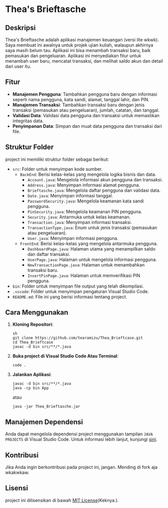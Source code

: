 # Thea's Brieftasche

## Deskripsi

Thea's Brieftasche adalah aplikasi manajemen keuangan (versi lite wkwk). Saya membuat ini awalnya untuk projek ujian kuliah, walaupun akhirnya saya masih belum tau. Aplikasi ini bisa menambah transaksi baru, baik pemasukan dan pengeluaran. Aplikasi ini menyediakan fitur untuk menambah user baru, mencatat transaksi, dan melihat saldo akun dan detail dari user itu.

## Fitur

- **Manajemen Pengguna**: Tambahkan pengguna baru dengan informasi seperti nama pengguna, kata sandi, alamat, tanggal lahir, dan PIN.
- **Manajemen Transaksi**: Tambahkan transaksi baru dengan jenis transaksi (pemasukan atau pengeluaran), jumlah, catatan, dan tanggal.
- **Validasi Data**: Validasi data pengguna dan transaksi untuk memastikan integritas data.
- **Penyimpanan Data**: Simpan dan muat data pengguna dan transaksi dari file.

## Struktur Folder

project ini memiliki struktur folder sebagai berikut:

- `src`: Folder untuk menyimpan kode sumber.
  - `BackEnd`: Berisi kelas-kelas yang mengelola logika bisnis dan data.
    - `Account.java`: Mengelola informasi akun pengguna dan transaksi.
    - `Address.java`: Menyimpan informasi alamat pengguna.
    - `Brieftasche.java`: Mengelola daftar pengguna dan validasi data.
    - `Date.java`: Menyimpan informasi tanggal.
    - `PasswordSecurity.java`: Mengelola keamanan kata sandi pengguna.
    - `PinSecurity.java`: Mengelola keamanan PIN pengguna.
    - `Security.java`: Antarmuka untuk kelas keamanan.
    - `Transaction.java`: Menyimpan informasi transaksi.
    - `TransactionType.java`: Enum untuk jenis transaksi (pemasukan atau pengeluaran).
    - `User.java`: Menyimpan informasi pengguna.
  - `FrontEnd`: Berisi kelas-kelas yang mengelola antarmuka pengguna.
    - `DashboardPage.java`: Halaman utama yang menampilkan saldo dan daftar transaksi.
    - `UserPage.java`: Halaman untuk mengelola informasi pengguna.
    - `NewTransactionPage.java`: Halaman untuk menambahkan transaksi baru.
    - `InsertPinPage.java`: Halaman untuk memverifikasi PIN pengguna.
- `bin`: Folder untuk menyimpan file output yang telah dikompilasi.
- `.vscode`: Folder untuk menyimpan pengaturan Visual Studio Code.
- `README.md`: File ini yang berisi informasi tentang project.

## Cara Menggunakan

1. **Kloning Repositori**:
   ```
   sh
   git clone https://github.com/tearamizu/Thea_Brieftcase.git
   cd Thea_Brieftcase
   javac -d bin src/**/*.java
   ```
2. **Buka project di Visual Studio Code Atau Terminal**:
   ```
   code .
   ```
   
3. **Jalankan Aplikasi**:
   ```
   javac -d bin src/**/*.java
   java -cp bin App
   ```
   atau

    ```
    java -jar Thea_Brieftasche.jar
    ```

## Manajemen Dependensi

Anda dapat mengelola dependensi project menggunakan tampilan `JAVA PROJECTS` di Visual Studio Code. Untuk informasi lebih lanjut, kunjungi [sini](https://github.com/microsoft/vscode-java-dependency#manage-dependencies).

## Kontribusi

Jika Anda ingin berkontribusi pada project ini, jangan. Mending di fork aja wkakwkaw.

## Lisensi

project ini dilisensikan di bawah [MIT License](LICENSE)(Keknya.).